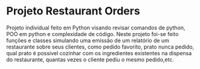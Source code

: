 # Projeto Restaurant Orders

Projeto individual feito em Python visando revisar comandos de python, POO em python e complexidade de código. Neste projeto foi-se feito funções e classes simulando uma emissão de um relatório de um restaurante sobre seus clientes, como pedido favorito, prato nunca pedido, qual prato é possivel cozinhar com os ingredientes existentes na dispensa do restaurante, quantas vezes o cliente pediu o mesmo pedido,etc.


